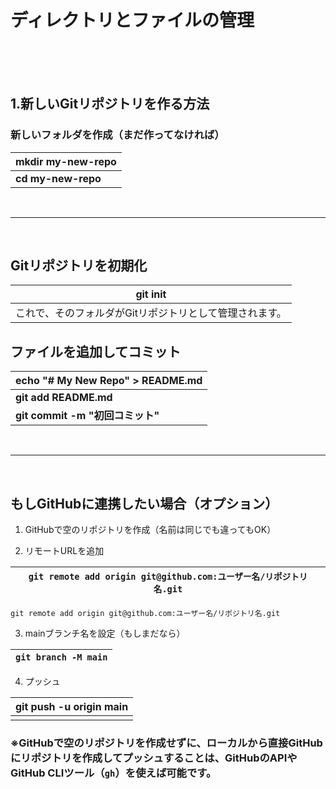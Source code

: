 # ディレクトリとファイルの管理
<br>
<br>
<br>

 ## 1.新しいGitリポジトリを作る方法

### **新しいフォルダを作成**（まだ作ってなければ）
| mkdir my-new-repo |
|--|
|**cd my-new-repo** |


<br>

-------------------

<br>


## Gitリポジトリを初期化
| git init |
|--|
| これで、そのフォルダがGitリポジトリとして管理されます。 |

## ファイルを追加してコミット

| echo "# My New Repo" > README.md |
|--|
| **git add README.md** |
| **git commit -m "初回コミット"** |


<br>

-------------------

<br>


## もしGitHubに連携したい場合（オプション）

1.  GitHubで空のリポジトリを作成（名前は同じでも違ってもOK）
    
2.  リモートURLを追加
    
| `git remote add origin git@github.com:ユーザー名/リポジトリ名.git`  |
|--|

`git remote add origin git@github.com:ユーザー名/リポジトリ名.git` 

3.  mainブランチ名を設定（もしまだなら）

| `git branch -M main`  |
|--|

4.  プッシュ
  
| git push -u origin main |
|--|
|  |

### ※GitHubで空のリポジトリを作成せずに、ローカルから直接GitHubにリポジトリを作成してプッシュすることは、GitHubのAPIやGitHub CLIツール（`gh`）を使えば可能です。
